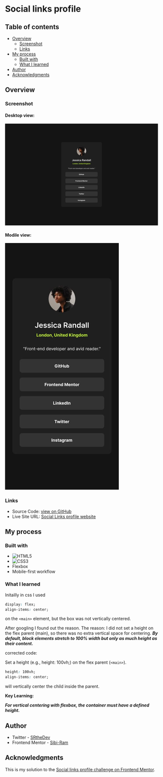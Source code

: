  # Social links profile

## Table of contents

- [Overview](#overview)
  - [Screenshot](#screenshot)
  - [Links](#links)
- [My process](#my-process)
  - [Built with](#built-with)
  - [What I learned](#what-i-learned)
- [Author](#author)
- [Acknowledgments](#acknowledgments)

## Overview

### Screenshot

#### Desktop view:
![Desktop view](./screenshots/desktop-view.jpg)

#### Modile view:
![Mobile view](./screenshots/mobile-view.jpg)

### Links

- Source Code: [view on GitHub](https://github.com/Sibi-Ram/Social-links-profile)
- Live Site URL: [Social Links profile website](https://sibi-ram.github.io/Social-links-profile/)

## My process

### Built with


- ![HTML5](https://img.shields.io/badge/html5-%23E34F26.svg?style=for-the-badge&logo=html5&logoColor=white)
- ![CSS3](https://img.shields.io/badge/css3-%231572B6.svg?style=for-the-badge&logo=css3&logoColor=white)
- Flexbox
- Mobile-first workflow

### What I learned

Initailly in css I used
```css
display: flex;
align-items: center;
```
on the ```<main>``` element, but the box was not vertically centered.

After googling I found out the reason.
The reason: I did not set a height on the flex parent (main), so there was no extra vertical space for centering. ___By default, block elements stretch to 100% width but only as much height as their content.___

corrected code:

Set a height (e.g., height: 100vh;) on the flex parent (```<main>```).

```css
height: 100vh;
align-items: center;
```
will vertically center the child inside the parent.

**Key Learning:**

___For vertical centering with flexbox, the container must have a defined height.___


## Author

- Twitter - [SRtheDev](https://www.twitter.com/SRtheDev)
- Frontend Mentor - [Sibi-Ram](https://www.frontendmentor.io/profile/Sibi-Ram)



## Acknowledgments

This is my solution to the [Social links profile challenge on Frontend Mentor](https://www.frontendmentor.io/challenges/social-links-profile-UG32l9m6dQ).

